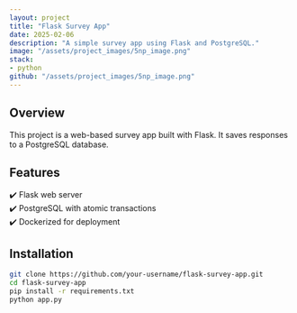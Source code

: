 ```yaml
---
layout: project
title: "Flask Survey App"
date: 2025-02-06
description: "A simple survey app using Flask and PostgreSQL."
image: "/assets/project_images/5np_image.png"
stack:
- python
github: "/assets/project_images/5np_image.png"
---
```


## Overview
This project is a web-based survey app built with Flask. It saves responses to a PostgreSQL database.

## Features
✔️ Flask web server  
✔️ PostgreSQL with atomic transactions  
✔️ Dockerized for deployment  

## Installation
```bash
git clone https://github.com/your-username/flask-survey-app.git
cd flask-survey-app
pip install -r requirements.txt
python app.py
